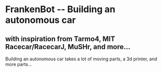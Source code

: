 # FrankenBot -- Building an autonomous car
## with inspiration from Tarmo4, MIT Racecar/RacecarJ, MuSHr, and more...

Building an autonomous car takes a lot of moving parts, a 3d printer, and more parts...


